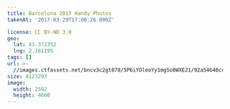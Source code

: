 ```yaml
---
title: Barcelona 2017 Handy Photos
takenAt: '2017-03-29T17:00:26.000Z'

license: CC BY-ND 3.0
geo:
  lat: 41.372352
  lng: 2.161195
tags: []
url: >-
  //images.ctfassets.net/bncv3c2gt878/5P6iYOleoYy1mgSo0WXE21/92a54648cc1b73e64a0de91e6d39076a/barcelona-2017-handy-photos_33293171773_o
size: 4123293
image:
  width: 2592
  height: 4608
---
```

